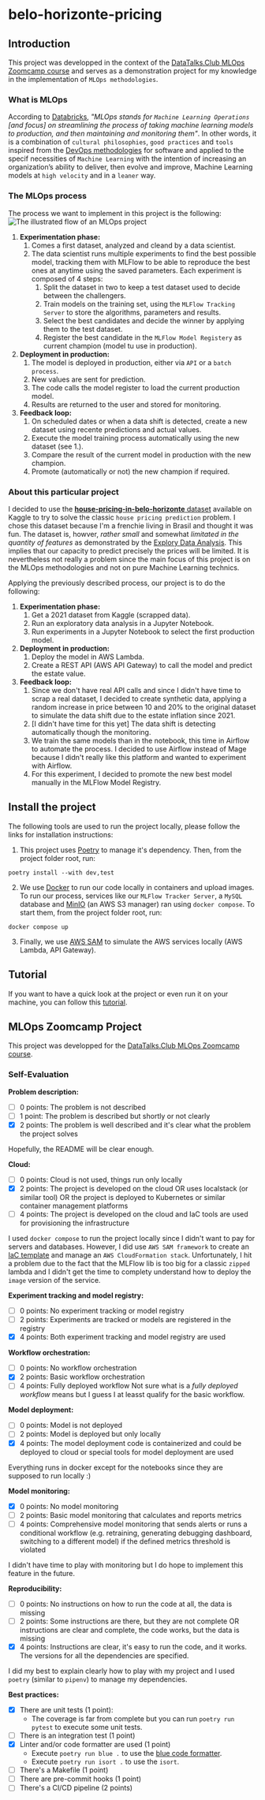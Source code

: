 # belo-horizonte-pricing
## Introduction
This project was developped in the context of the [DataTalks.Club MLOps Zoomcamp course](#mlops-zoomcamp-project) and serves as a demonstration project for my knowledge in the implementation of `MLOps methodologies`.

### What is MLOps
According to [Databricks](https://www.databricks.com/glossary/mlops), _"MLOps stands for `Machine Learning Operations` [and focus] on streamlining the process of taking machine learning models to production, and then maintaining and monitoring them"_. In other words, it is a combination of `cultural philosophies`, `good practices` and `tools` inspired from the [DevOps methodologies](https://aws.amazon.com/devops/what-is-devops/) for software and applied to the specif necessities of `Machine Learning` with the intention of increasing an organization’s ability to deliver, then evolve and improve, Machine Learning models at `high velocity` and in a `leaner` way.

### The MLOps process
The process we want to implement in this project is the following:
![The illustrated flow of an MLOps project](docs/pictures/mlops.jpg "MLOps Flow")

1. **Experimentation phase:**
    1. Comes a first dataset, analyzed and cleand by a data scientist.
    2. The data scientist runs multiple experiments to find the best possible model, tracking them with MLFlow to be able to reproduce the best ones at anytime using the saved parameters. Each experiment is composed of 4 steps:
        1. Split the dataset in two to keep a test dataset used to decide between the challengers.
        2. Train models on the training set, using the `MLFlow Tracking Server` to store the algorithms,  parameters and results.
        3. Select the best candidates and decide the winner by applying them to the test dataset.
        4. Register the best candidate in the `MLFlow Model Registery` as current champion (model tu use in production).
2. **Deployment in production:**
    1. The model is deployed in production, either via `API` or a `batch process`.
    2. New values are sent for prediction.
    2. The code calls the model register to load the current production model.
    3. Results are returned to the user and stored for monitoring.
3. **Feedback loop:**
    1. On scheduled dates or when a data shift is detected, create a new dataset using recente predictions and actual values.
    2. Execute the model training process automatically using the new dataset (see 1.).
    3. Compare the result of the current model in production with the new champion.
    4. Promote (automatically or not) the new champion if required.

### About this particular project
I decided to use the [**house-pricing-in-belo-horizonte** dataset](https://www.kaggle.com/datasets/guilherme26/house-pricing-in-belo-horizonte) available on Kaggle to try to solve the classic `house pricing prediction` problem. I chose this dataset because I'm a frenchie living in Brasil and thought it was fun. The dataset is, howver, _rather small_ and somewhat _limitated in the quantity of features_ as demonstrated by the [Explory Data Analysis](EDA.ipynb). This implies that our capacity to predict precisely the prices will be limited. It is nevertheless not really a problem since the main focus of this project is on the MLOps methodologies and not on pure Machine Learning technics.

Applying the previously described process, our project is to do the following:
1. **Experimentation phase:**
    1. Get a 2021 dataset from Kaggle (scrapped data).
    2. Run an exploratory data analysis in a Jupyter Notebook.
    3. Run experiments in a Jupyter Notebook to select the first production model.
2. **Deployment in production:**
    1. Deploy the model in AWS Lambda.
    2. Create a REST API (AWS API Gateway) to call the model and predict the estate value.
3. **Feedback loop:**
    1. Since we don't have real API calls and since I didn't have time to scrap a real dataset, I decided to create synthetic data, applying a random increase in price between 10 and 20% to the original dataset to simulate the data shift due to the estate inflation since 2021.
    2. [I didn't have time for this yet] The data shift is detecting automatically though the monitoring.
    3. We train the same models than in the notebook, this time in Airflow to automate the process. I decided to use Airflow instead of Mage because I didn't really like this platform and wanted to experiment with Airflow.
    3. For this experiment, I decided to promote the new best model manually in the MLFlow Model Registry.

## Install the project
The following tools are used to run the project locally, please follow the links for installation instructions:
1. This project uses [Poetry](https://python-poetry.org/docs/) to manage it's dependency. Then, from the project folder root, run:
```
poetry install --with dev,test
```
2. We use [Docker](https://docs.docker.com/engine/install/) to run our code locally in containers and upload images. To run our process, services like our `MLFlow Tracker Server`, a `MySQL` database and [MinIO](https://min.io/) (an AWS S3 manager) ran using `docker compose`. To start them, from the project folder root, run:
```
docker compose up
```
3. Finally, we use [AWS SAM](https://docs.aws.amazon.com/serverless-application-model/latest/developerguide/install-sam-cli.html) to simulate the AWS services locally (AWS Lambda, API Gateway).

## Tutorial
If you want to have a quick look at the project or even run it on your machine, you can follow this [tutorial](/tutorial.md).

## MLOps Zoomcamp Project
This project was developped for the [DataTalks.Club MLOps Zoomcamp course](https://github.com/DataTalksClub/mlops-zoomcamp).

### Self-Evaluation
**Problem description:**
- [ ] 0 points: The problem is not described
- [ ] 1 point: The problem is described but shortly or not clearly
- [x] 2 points: The problem is well described and it's clear what the problem the project solves

Hopefully, the README will be clear enough.

**Cloud:**
- [ ] 0 points: Cloud is not used, things run only locally
- [X] 2 points: The project is developed on the cloud OR uses localstack (or similar tool) OR the project is deployed to Kubernetes or similar container management platforms
- [ ] 4 points: The project is developed on the cloud and IaC tools are used for provisioning the infrastructure

I used `docker compose` to run the project locally since I didn't want to pay for servers and databases. However, I did use `AWS SAM framework` to create an [IaC template](template.yaml) and manage an `AWS CloudFormation stack`. Unfortunately, I hit a problem due to the fact that the MLFlow lib is too big for a classic `zipped` lambda and I didn't get the time to complety understand how to deploy the `image` version of the service.

**Experiment tracking and model registry:**
- [ ] 0 points: No experiment tracking or model registry
- [ ] 2 points: Experiments are tracked or models are registered in the registry
- [x] 4 points: Both experiment tracking and model registry are used

**Workflow orchestration:**
- [ ] 0 points: No workflow orchestration
- [x] 2 points: Basic workflow orchestration
- [ ] 4 points: Fully deployed workflow
Not sure what is a *fully deployed workflow* means but I guess I at leasst qualify for the basic workflow.

**Model deployment:**
- [ ] 0 points: Model is not deployed
- [ ] 2 points: Model is deployed but only locally
- [x] 4 points: The model deployment code is containerized and could be deployed to cloud or special tools for model deployment are used

Everything runs in docker except for the notebooks since they are supposed to run locally :)

**Model monitoring:**
- [x] 0 points: No model monitoring
- [ ] 2 points: Basic model monitoring that calculates and reports metrics
- [ ] 4 points: Comprehensive model monitoring that sends alerts or runs a conditional workflow (e.g. retraining, generating debugging dashboard, switching to a different model) if the defined metrics threshold is violated

I didn't have time to play with monitoring but I do hope to implement this feature in the future.

**Reproducibility:**
- [ ] 0 points: No instructions on how to run the code at all, the data is missing
- [ ] 2 points: Some instructions are there, but they are not complete OR instructions are clear and complete, the code works, but the data is missing
- [x] 4 points: Instructions are clear, it's easy to run the code, and it works. The versions for all the dependencies are specified.

I did my best to explain clearly how to play with my project and I used `poetry` (similar to `pipenv`) to manage my dependencies.

**Best practices:**
- [x] There are unit tests (1 point):
    - The coverage is far from complete but you can run `poetry run pytest` to execute some unit tests.
- [ ] There is an integration test (1 point)
- [x] Linter and/or code formatter are used (1 point)
    - Execute `poetry run blue .` to use the [blue code formatter](https://pypi.org/project/blue/).
    - Execute `poetry run isort .` to use the `isort`.
- [ ] There's a Makefile (1 point)
- [ ] There are pre-commit hooks (1 point)
- [ ] There's a CI/CD pipeline (2 points)
